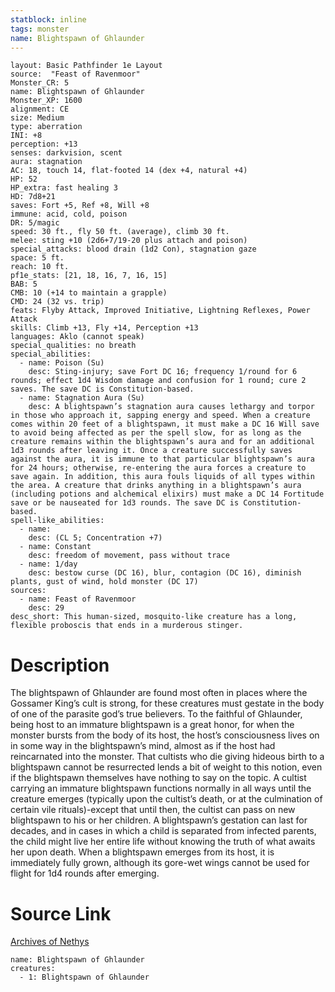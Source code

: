 ```yaml
---
statblock: inline
tags: monster
name: Blightspawn of Ghlaunder
---
```

```statblock
layout: Basic Pathfinder 1e Layout
source:  "Feast of Ravenmoor"
Monster_CR: 5
name: Blightspawn of Ghlaunder
Monster_XP: 1600
alignment: CE
size: Medium
type: aberration
INI: +8
perception: +13
senses: darkvision, scent
aura: stagnation
AC: 18, touch 14, flat-footed 14 (dex +4, natural +4)
HP: 52
HP_extra: fast healing 3
HD: 7d8+21
saves: Fort +5, Ref +8, Will +8
immune: acid, cold, poison
DR: 5/magic
speed: 30 ft., fly 50 ft. (average), climb 30 ft.
melee: sting +10 (2d6+7/19-20 plus attach and poison)
special_attacks: blood drain (1d2 Con), stagnation gaze
space: 5 ft.
reach: 10 ft.
pf1e_stats: [21, 18, 16, 7, 16, 15]
BAB: 5
CMB: 10 (+14 to maintain a grapple)
CMD: 24 (32 vs. trip)
feats: Flyby Attack, Improved Initiative, Lightning Reflexes, Power Attack
skills: Climb +13, Fly +14, Perception +13
languages: Aklo (cannot speak)
special_qualities: no breath
special_abilities:
  - name: Poison (Su)
    desc: Sting-injury; save Fort DC 16; frequency 1/round for 6 rounds; effect 1d4 Wisdom damage and confusion for 1 round; cure 2 saves. The save DC is Constitution-based.
  - name: Stagnation Aura (Su)
    desc: A blightspawn’s stagnation aura causes lethargy and torpor in those who approach it, sapping energy and speed. When a creature comes within 20 feet of a blightspawn, it must make a DC 16 Will save to avoid being affected as per the spell slow, for as long as the creature remains within the blightspawn’s aura and for an additional 1d3 rounds after leaving it. Once a creature successfully saves against the aura, it is immune to that particular blightspawn’s aura for 24 hours; otherwise, re-entering the aura forces a creature to save again. In addition, this aura fouls liquids of all types within the area. A creature that drinks anything in a blightspawn’s aura (including potions and alchemical elixirs) must make a DC 14 Fortitude save or be nauseated for 1d3 rounds. The save DC is Constitution-based.
spell-like_abilities:
  - name:
    desc: (CL 5; Concentration +7)
  - name: Constant
    desc: freedom of movement, pass without trace
  - name: 1/day
    desc: bestow curse (DC 16), blur, contagion (DC 16), diminish plants, gust of wind, hold monster (DC 17)
sources:
  - name: Feast of Ravenmoor
    desc: 29
desc_short: This human-sized, mosquito-like creature has a long, flexible proboscis that ends in a murderous stinger.
```
# Description
The blightspawn of Ghlaunder are found most often in places where the Gossamer King’s cult is strong, for these creatures must gestate in the body of one of the parasite god’s true believers. To the faithful of Ghlaunder, being host to an immature blightspawn is a great honor, for when the monster bursts from the body of its host, the host’s consciousness lives on in some way in the blightspawn’s mind, almost as if the host had reincarnated into the monster. That cultists who die giving hideous birth to a blightspawn cannot be resurrected lends a bit of weight to this notion, even if the blightspawn themselves have nothing to say on the topic. A cultist carrying an immature blightspawn functions normally in all ways until the creature emerges (typically upon the cultist’s death, or at the culmination of certain vile rituals)-except that until then, the cultist can pass on new blightspawn to his or her children. A blightspawn’s gestation can last for decades, and in cases in which a child is separated from infected parents, the child might live her entire life without knowing the truth of what awaits her upon death. When a blightspawn emerges from its host, it is immediately fully grown, although its gore-wet wings cannot be used for flight for 1d4 rounds after emerging.
# Source Link
[Archives of Nethys](https://aonprd.com/MonsterDisplay.aspx?ItemName=Blightspawn%20of%20Ghlaunder)
```encounter-table
name: Blightspawn of Ghlaunder
creatures:
  - 1: Blightspawn of Ghlaunder
```
